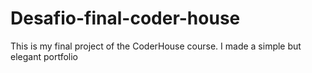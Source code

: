 # Desafio-final-coder-house
<p>This is my final project of the CoderHouse course. I made a simple but elegant portfolio </p>
